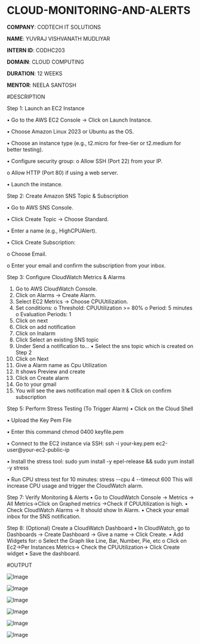 # CLOUD-MONITORING-AND-ALERTS

**COMPANY**: CODTECH IT SOLUTIONS

**NAME**: YUVRAJ VISHVANATH MUDLIYAR

**INTERN ID**: CODHC203

**DOMAIN**: CLOUD COMPUTING

**DURATION**: 12 WEEKS

**MENTOR**: NEELA SANTOSH

#DESCRIPTION

Step 1: Launch an EC2 Instance

•	Go to the AWS EC2 Console → Click on Launch Instance.

•	Choose Amazon Linux 2023 or Ubuntu as the OS.

•	Choose an instance type (e.g., t2.micro for free-tier or t2.medium for better testing).

•	Configure security group:
o	Allow SSH (Port 22) from your IP.

o	Allow HTTP (Port 80) if using a web server.

•	Launch the instance.


Step 2: Create Amazon SNS Topic & Subscription

•	Go to AWS SNS Console.

•	Click Create Topic → Choose Standard.

•	Enter a name (e.g., HighCPUAlert).

•	Click Create Subscription:

o	Choose Email.

o	Enter your email and confirm the subscription from your inbox.


Step 3: Configure CloudWatch Metrics & Alarms
1.	Go to AWS CloudWatch Console.
2.	Click on Alarms → Create Alarm.
3.	Select EC2 Metrics → Choose CPUUtilization.
4.	Set conditions:
o	Threshold: CPUUtilization >= 80%
o	Period: 5 minutes
o	Evaluation Periods: 1
5.	Click on next 
6.	Click on add notification
7.	Click on Inalarm
8.	Click Select an existing SNS topic
9.	Under Send a notification to… 
•	Select the sns topic which is created on Step 2
10.	Click on Next
11.	Give a Alarm name as Cpu Utilization
12.	It shows Preview and create
13.	Click on Create alarm
14.	Go to your gmail
15.	You will see the aws notification mail open it & Click on confirm subscription

    
Step 5: Perform Stress Testing (To Trigger Alarm)
•	Click on the Cloud Shell

•	Upload the Key Pem File

•	Enter this command chmod 0400 keyfile.pem

•	Connect to the EC2 instance via SSH:
ssh -i your-key.pem ec2-user@your-ec2-public-ip

•	Install the stress tool:
sudo yum install -y epel-release && sudo yum install -y stress

•	Run CPU stress test for 10 minutes:
stress --cpu 4 --timeout 600
This will increase CPU usage and trigger the CloudWatch alarm.

Step 7: Verify Monitoring & Alerts
•	Go to CloudWatch Console → Metrics → All Metrics->Click on Graphed metrics ->Check if CPUUtilization is high.
•	Check CloudWatch Alarms → It should show In Alarm.
•	Check your email inbox for the SNS notification.

Step 8: (Optional) Create a CloudWatch Dashboard
•	In CloudWatch, go to Dashboards → Create Dashboard -> Give a name -> Click Create.
•	Add Widgets for:
o	Select the Graph like Line, Bar, Number, Pie, etc
o	Click on Ec2->Per Instances Metrics-> Check the CPUUtilization-> Click Create widget
•	Save the dashboard.


#OUTPUT

![Image](https://github.com/user-attachments/assets/da863a45-8506-4b46-ae19-fe6275223817)

![Image](https://github.com/user-attachments/assets/4e2d7897-2b43-453d-bd7f-1820a55f9d78)

![Image](https://github.com/user-attachments/assets/9cbaa3d1-33c6-470e-80e1-cd1b79268957)

![Image](https://github.com/user-attachments/assets/51c55d31-e2bb-4d52-8c42-af02f668332b)

![Image](https://github.com/user-attachments/assets/880cbe31-d015-4deb-9cc5-cfd21974aa77)

![Image](https://github.com/user-attachments/assets/c03d8907-5bd7-4922-bc98-b7198f0517ce)



